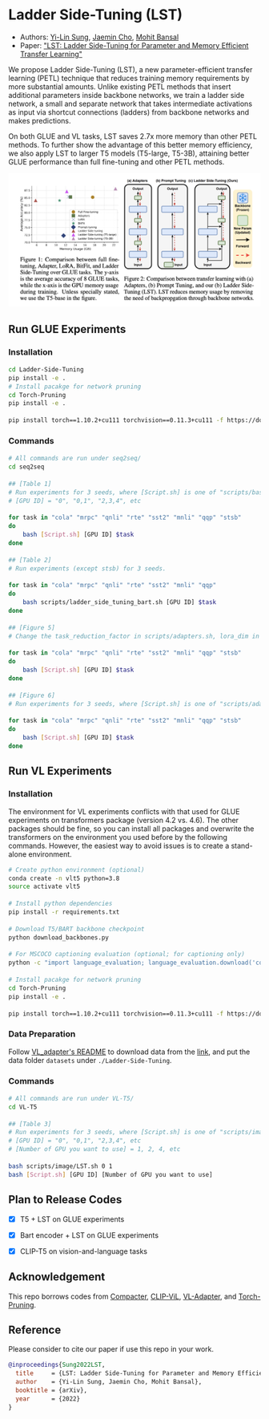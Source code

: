 # Ladder Side-Tuning (LST)

* Authors: [Yi-Lin Sung](https://ylsung.github.io/), [Jaemin Cho](https://j-min.io/), [Mohit Bansal](https://www.cs.unc.edu/~mbansal/)
* Paper: ["LST: Ladder Side-Tuning for Parameter and Memory Efficient Transfer Learning"](https://arxiv.org/abs/2206.06522)

We propose Ladder Side-Tuning (LST), a new parameter-efficient transfer learning (PETL) technique that reduces training memory requirements by more substantial amounts. Unlike existing PETL methods that insert additional parameters inside backbone networks, we train a ladder side network, a small and separate network that takes intermediate activations as input via shortcut connections (ladders) from backbone networks and makes predictions.

On both GLUE and VL tasks, LST saves 2.7x more memory than other PETL methods. To further show the advantage of this better memory efficiency, we also apply LST to larger T5 models (T5-large, T5-3B), attaining better GLUE performance than full fine-tuning and other PETL methods. 

![](assets/teaser.png)

## Run GLUE Experiments

### Installation
```bash
cd Ladder-Side-Tuning
pip install -e .
# Install pacakge for network pruning
cd Torch-Pruning
pip install -e .

pip install torch==1.10.2+cu111 torchvision==0.11.3+cu111 -f https://download.pytorch.org/whl/torch_stable.html
```

### Commands

```bash
# All commands are run under seq2seq/
cd seq2seq

## [Table 1]
# Run experiments for 3 seeds, where [Script.sh] is one of "scripts/baseline.sh", "scripts/adapters.sh", "scripts/lora.sh", "scripts/bitfit.sh", "scripts/prompt-tuning.sh", "scripts/ladder_side_tuning_base.sh", "scripts/ladder_side_tuning_large.sh" and "scripts/ladder_side_tuning_3b.sh"
# [GPU ID] = "0", "0,1", "2,3,4", etc

for task in "cola" "mrpc" "qnli" "rte" "sst2" "mnli" "qqp" "stsb"
do
    bash [Script.sh] [GPU ID] $task
done

## [Table 2]
# Run experiments (except stsb) for 3 seeds.

for task in "cola" "mrpc" "qnli" "rte" "sst2" "mnli" "qqp" 
do
    bash scripts/ladder_side_tuning_bart.sh [GPU ID] $task
done

## [Figure 5]
# Change the task_reduction_factor in scripts/adapters.sh, lora_dim in scripts/lora.sh, r in scripts/ladder_side_tuning_base.sh to the target value, and run the codes with updated bash files.

for task in "cola" "mrpc" "qnli" "rte" "sst2" "mnli" "qqp" "stsb"
do
    bash [Script.sh] [GPU ID] $task
done

## [Figure 6]
# Run experiments for 3 seeds, where [Script.sh] is one of "scripts/adapters_freezing.sh", "scripts/lora_freezing.sh", "scripts/ladder_side_tuning_base_dropping.sh"

for task in "cola" "mrpc" "qnli" "rte" "sst2" "mnli" "qqp" "stsb"
do
    bash [Script.sh] [GPU ID] $task
done
```


## Run VL Experiments

### Installation
The environment for VL experiments conflicts with that used for GLUE experiments on transformers package (version 4.2 vs. 4.6). The other packages should be fine, so you can install all packages and overwrite the transformers on the environment you used before by the following commands. However, the easiest way to avoid issues is to create a stand-alone environment.

```bash
# Create python environment (optional)
conda create -n vlt5 python=3.8
source activate vlt5

# Install python dependencies
pip install -r requirements.txt

# Download T5/BART backbone checkpoint
python download_backbones.py

# For MSCOCO captioning evaluation (optional; for captioning only)
python -c "import language_evaluation; language_evaluation.download('coco')"

# Install pacakge for network pruning
cd Torch-Pruning
pip install -e .

pip install torch==1.10.2+cu111 torchvision==0.11.3+cu111 -f https://download.pytorch.org/whl/torch_stable.html
```

### Data Preparation

Follow [VL_adapter's README](https://github.com/ylsung/VL_adapter) to download data from the [link](https://drive.google.com/file/d/1O_RU1iFh_sbItZCTkOHUrbVIQQ_89Djj/view), and put the data folder `datasets` under `./Ladder-Side-Tuning`.

### Commands
```bash
# All commands are run under VL-T5/
cd VL-T5

## [Table 3]
# Run experiments for 3 seeds, where [Script.sh] is one of "scripts/image/full_finetuning.sh", "scripts/image/adapter.sh", "scripts/image/lora.sh", "scripts/image/bitfit.sh", "scripts/image/prompt_tuning.sh", "scripts/image/LST.sh"
# [GPU ID] = "0", "0,1", "2,3,4", etc
# [Number of GPU you want to use] = 1, 2, 4, etc

bash scripts/image/LST.sh 0 1
bash [Script.sh] [GPU ID] [Number of GPU you want to use]
```


## Plan to Release Codes
- [x] T5 + LST on GLUE experiments
- [x] Bart encoder + LST on GLUE experiments
- [x] CLIP-T5 on vision-and-language tasks


## Acknowledgement

This repo borrows codes from [Compacter](https://github.com/rabeehk/compacter), [CLIP-ViL](https://github.com/clip-vil/CLIP-ViL), [VL-Adapter](https://github.com/ylsung/VL_adapter), and [Torch-Pruning](https://github.com/VainF/Torch-Pruning).


## Reference

Please consider to cite our paper if use this repo in your work.

```bibtex
@inproceedings{Sung2022LST,
  title     = {LST: Ladder Side-Tuning for Parameter and Memory Efficient Transfer Learning},
  author    = {Yi-Lin Sung, Jaemin Cho, Mohit Bansal},
  booktitle = {arXiv},
  year      = {2022}
}
```